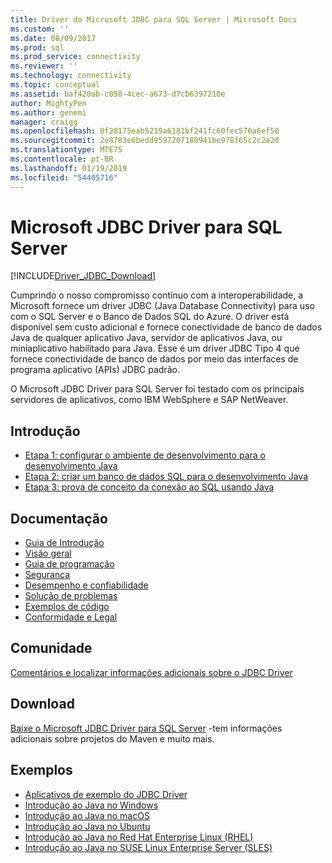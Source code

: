 ```yaml
---
title: Driver do Microsoft JDBC para SQL Server | Microsoft Docs
ms.custom: ''
ms.date: 08/09/2017
ms.prod: sql
ms.prod_service: connectivity
ms.reviewer: ''
ms.technology: connectivity
ms.topic: conceptual
ms.assetid: baf420ab-c058-4cec-a673-d7cb6397210e
author: MightyPen
ms.author: genemi
manager: craigg
ms.openlocfilehash: 0f28175eab5219a6181bf241fc60fec576a6ef50
ms.sourcegitcommit: 2e8783e6bedd9597207180941be978f65c2c2a2d
ms.translationtype: MTE75
ms.contentlocale: pt-BR
ms.lasthandoff: 01/19/2019
ms.locfileid: "54405716"
---
```

# <a name="microsoft-jdbc-driver-for-sql-server"></a>Microsoft JDBC Driver para SQL Server

[!INCLUDE[Driver_JDBC_Download](../../includes/driver_jdbc_download.md)]

Cumprindo o nosso compromisso contínuo com a interoperabilidade, a Microsoft fornece um driver JDBC (Java Database Connectivity) para uso com o SQL Server e o Banco de Dados SQL do Azure. O driver está disponível sem custo adicional e fornece conectividade de banco de dados Java de qualquer aplicativo Java, servidor de aplicativos Java, ou miniaplicativo habilitado para Java. Esse é um driver JDBC Tipo 4 que fornece conectividade de banco de dados por meio das interfaces de programa aplicativo (APIs) JDBC padrão.

O Microsoft JDBC Driver para SQL Server foi testado com os principais servidores de aplicativos, como IBM WebSphere e SAP NetWeaver.
  
## <a name="getting-started"></a>Introdução  

* [Etapa 1: configurar o ambiente de desenvolvimento para o desenvolvimento Java](step-1-configure-development-environment-for-java-development.md)  
* [Etapa 2: criar um banco de dados SQL para o desenvolvimento Java](step-2-create-a-sql-database-for-java-development.md)  
* [Etapa 3: prova de conceito da conexão ao SQL usando Java](step-3-proof-of-concept-connecting-to-sql-using-java.md)  
  
## <a name="documentation"></a>Documentação  

* [Guia de Introdução](getting-started-with-the-jdbc-driver.md)
* [Visão geral](overview-of-the-jdbc-driver.md)  
* [Guia de programação](programming-guide-for-jdbc-sql-driver.md)
* [Segurança](securing-jdbc-driver-applications.md)  
* [Desempenho e confiabilidade](improving-performance-and-reliability-with-the-jdbc-driver.md)  
* [Solução de problemas](diagnosing-problems-with-the-jdbc-driver.md)
* [Exemplos de código](sample-jdbc-driver-applications.md)
* [Conformidade e Legal](compliance-and-legal-for-the-jdbc-sql-driver.md)  
  
## <a name="community"></a>Comunidade

[Comentários e localizar informações adicionais sobre o JDBC Driver](finding-additional-jdbc-driver-information.md)  
  
## <a name="download"></a>Download

[Baixe o Microsoft JDBC Driver para SQL Server](download-microsoft-jdbc-driver-for-sql-server.md) -tem informações adicionais sobre projetos do Maven e muito mais.
  
## <a name="samples"></a>Exemplos  

* [Aplicativos de exemplo do JDBC Driver](sample-jdbc-driver-applications.md)  
* [Introdução ao Java no Windows](https://www.microsoft.com/sql-server/developer-get-started/java/windows/)
* [Introdução ao Java no macOS](https://www.microsoft.com/sql-server/developer-get-started/java/mac/)
* [Introdução ao Java no Ubuntu](https://www.microsoft.com/sql-server/developer-get-started/java/ubuntu/)
* [Introdução ao Java no Red Hat Enterprise Linux (RHEL)](https://www.microsoft.com/sql-server/developer-get-started/java/rhel/)
* [Introdução ao Java no SUSE Linux Enterprise Server (SLES)](https://www.microsoft.com/sql-server/developer-get-started/java/sles/)
